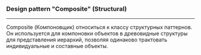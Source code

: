 ### Design pattern "Composite" (Structural)

-----
Composite (Компоновщик) относиться к классу структурных паттернов. Он используется для компоновки объектов в древовидные структуры для представления иерархий, позволяя одинаково трактовать индивидуальные и составные объекты.